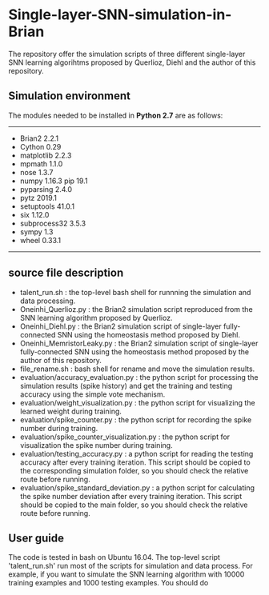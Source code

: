 # Single-layer-SNN-simulation-in-Brian
The repository offer the simulation scripts of three different single-layer SNN learning algorihtms proposed by Querlioz, Diehl and the author of this repository.

## Simulation environment
The modules needed to be installed in **Python 2.7** are as follows:
*********************
- Brian2 2.2.1
- Cython 0.29
- matplotlib 2.2.3
- mpmath 1.1.0
- nose 1.3.7
- numpy 1.16.3 pip 19.1
- pyparsing 2.4.0
- pytz 2019.1 
- setuptools 41.0.1 
- six 1.12.0 
- subprocess32 3.5.3
- sympy 1.3
- wheel 0.33.1
*******************
## source file description
- talent_run.sh : the top-level bash shell for runnning the simulation and data processing.
- Oneinhi_Querlioz.py : the Brian2 simulation script reproduced from the SNN learning algorithm proposed by Querlioz.
- Oneinhi_Diehl.py : the Brian2 simulation script of single-layer fully-connected SNN using the homeostasis method proposed by Diehl.
- Oneinhi_MemristorLeaky.py : the Brian2 simulation script of single-layer fully-connected SNN using the homeostasis method proposed by the author of this repository.
- file_rename.sh : bash shell for rename and move the simulation results.
- evaluation/accuracy_evaluation.py : the python script for processing the simulation results (spike history) and get the training and testing accuracy using the simple vote mechanism.
- evaluation/weight_visualization.py : the python script for visualizing the learned weight during training.
- evaluation/spike_counter.py : the python script for recording the spike number during training.
- evaluation/spike_counter_visualization.py : the python script for visualization the spike number during training.
- evaluation/testing_accuracy.py : a python script for reading the testing accuracy after every training iteration. This script should be copied to the corresponding simulation folder, so you should check the relative route before running.
- evaluation/spike_standard_deviation.py : a python script for calculating the spike number deviation after every training iteration. This script should be copied to the main folder, so you should check the relative route before running.

## User guide
The code is tested in bash on Ubuntu 16.04. The top-level script 'talent_run.sh' run most of the scripts for simulation and data process.
For example, if you want to simulate the SNN learning algorithm with 10000 training examples and 1000 testing examples. You should do 
